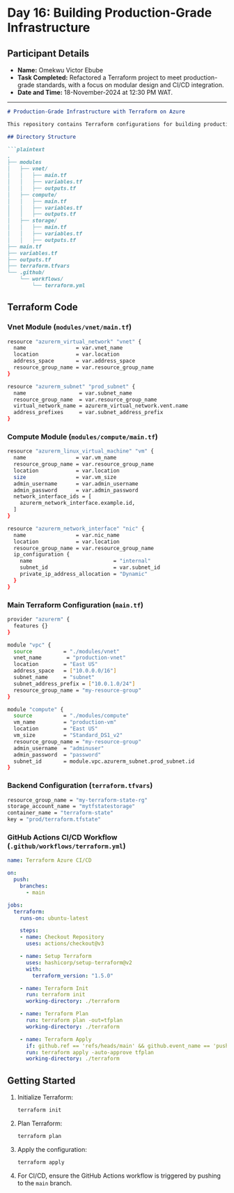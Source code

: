 # Day 16: Building Production-Grade Infrastructure

## Participant Details

- **Name:** Omekwu Victor Ebube  
- **Task Completed:** Refactored a Terraform project to meet production-grade standards, with a focus on modular design and CI/CD integration.  
- **Date and Time:** 18-November-2024 at 12:30 PM WAT.
---
```markdown
# Production-Grade Infrastructure with Terraform on Azure

This repository contains Terraform configurations for building production-grade infrastructure on Azure. The project follows best practices for modularity, version control, security, and CI/CD integration to manage resources effectively in a production environment.

## Directory Structure

```plaintext
.
├── modules
│   ├── vnet/
│   │   ├── main.tf
│   │   ├── variables.tf
│   │   ├── outputs.tf
│   ├── compute/
│   │   ├── main.tf
│   │   ├── variables.tf
│   │   ├── outputs.tf
│   ├── storage/
│   │   ├── main.tf
│   │   ├── variables.tf
│   │   ├── outputs.tf
├── main.tf
├── variables.tf
├── outputs.tf
├── terraform.tfvars
└── .github/
    └── workflows/
        └── terraform.yml
```

## Terraform Code

### Vnet Module (`modules/vnet/main.tf`)

```bash
resource "azurerm_virtual_network" "vnet" {
  name                = var.vnet_name
  location            = var.location
  address_space       = var.address_space
  resource_group_name = var.resource_group_name
}

resource "azurerm_subnet" "prod_subnet" {
  name                 = var.subnet_name
  resource_group_name  = var.resource_group_name
  virtual_network_name = azurerm_virtual_network.vent.name
  address_prefixes     = var.subnet_address_prefix
}
```

### Compute Module (`modules/compute/main.tf`)

```bash
resource "azurerm_linux_virtual_machine" "vm" {
  name                = var.vm_name
  resource_group_name = var.resource_group_name
  location            = var.location
  size                = var.vm_size
  admin_username      = var.admin_username
  admin_password      = var.admin_password
  network_interface_ids = [
    azurerm_network_interface.example.id,
  ]
}

resource "azurerm_network_interface" "nic" {
  name                = var.nic_name
  location            = var.location
  resource_group_name = var.resource_group_name
  ip_configuration {
    name                          = "internal"
    subnet_id                     = var.subnet_id
    private_ip_address_allocation = "Dynamic"
  }
}
```

### Main Terraform Configuration (`main.tf`)

```bash
provider "azurerm" {
  features {}
}

module "vpc" {
  source          = "./modules/vnet"
  vnet_name        = "production-vnet"
  location        = "East US"
  address_space   = ["10.0.0.0/16"]
  subnet_name     = "subnet"
  subnet_address_prefix = ["10.0.1.0/24"]
  resource_group_name = "my-resource-group"
}

module "compute" {
  source          = "./modules/compute"
  vm_name         = "production-vm"
  location        = "East US"
  vm_size         = "Standard_DS1_v2"
  resource_group_name = "my-resource-group"
  admin_username  = "adminuser"
  admin_password  = "password"
  subnet_id       = module.vpc.azurerm_subnet.prod_subnet.id
}
```

### Backend Configuration (`terraform.tfvars`)

```bash
resource_group_name = "my-terraform-state-rg"
storage_account_name = "mytfstatestorage"
container_name = "terraform-state"
key = "prod/terraform.tfstate"
```

### GitHub Actions CI/CD Workflow (`.github/workflows/terraform.yml`)

```yaml
name: Terraform Azure CI/CD

on:
  push:
    branches:
      - main

jobs:
  terraform:
    runs-on: ubuntu-latest

    steps:
    - name: Checkout Repository
      uses: actions/checkout@v3

    - name: Setup Terraform
      uses: hashicorp/setup-terraform@v2
      with:
        terraform_version: "1.5.0"

    - name: Terraform Init
      run: terraform init
      working-directory: ./terraform

    - name: Terraform Plan
      run: terraform plan -out=tfplan
      working-directory: ./terraform

    - name: Terraform Apply
      if: github.ref == 'refs/heads/main' && github.event_name == 'push'
      run: terraform apply -auto-approve tfplan
      working-directory: ./terraform
```

## Getting Started


1. Initialize Terraform:
   ```bash
   terraform init
   ```

2. Plan Terraform:
   ```bash
   terraform plan
   ```

3. Apply the configuration:
   ```bash
   terraform apply
   ```

4. For CI/CD, ensure the GitHub Actions workflow is triggered by pushing to the `main` branch.
